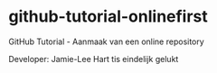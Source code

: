# github-tutorial-onlinefirst
GitHub Tutorial - Aanmaak van een online repository

Developer: Jamie-Lee Hart 
tis eindelijk gelukt 